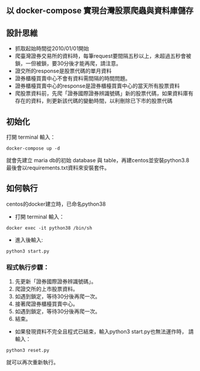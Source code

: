 ## 以 docker-compose 實現台灣股票爬蟲與資料庫儲存

## 設計思維
* 抓取起始時間從2010/01/01開始
* 爬臺灣證券交易所的資料時，每筆request要間隔五秒以上，未超過五秒會被鎖，一但被鎖，要30分後才能再爬，請注意。
* 證交所的response是股票代碼的單月資料
* 證券櫃檯買賣中心不會有資料需間隔的時間問題。
* 證券櫃檯買賣中心的response是證券櫃檯買賣中心的當天所有股票資料
* 爬股票資料前，先爬「證券國際證券辨識號碼」新的股票代碼，如果資料庫有存在的資料，則更新該代碼的變動時間，以利刪除已下市的股票代碼

## 初始化
打開 terminal 輸入：
```
docker-compose up -d
```
就會先建立 maria db的初始 database 與 table，再建centos並安裝python3.8
最後會以requirements.txt資料來安裝套件。

## 如何執行
centos的docker建立時，已命名python38
* 打開 terminal 輸入：
```
docker exec -it python38 /bin/sh
```
* 進入後輸入:
```
python3 start.py
```
### 程式執行步驟：
1. 先更新「證券國際證券辨識號碼」。
1. 爬證交所的上市股票資料。
1. 如遇到鎖定，等待30分後再爬一次。
1. 接著爬證券櫃檯買賣中心。
1. 如遇到鎖定，等待30分後再爬一次。
1. 結束。

* 如果發現資料不完全且程式已結束，輸入python3 start.py也無法運作時，
請輸入：
```
python3 reset.py
```
就可以再次重新執行。
